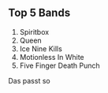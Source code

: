 ## Top 5 Bands
1. Spiritbox
2. Queen
3. Ice Nine Kills 
4. Motionless In White 
5. Five Finger Death Punch 

Das passt so